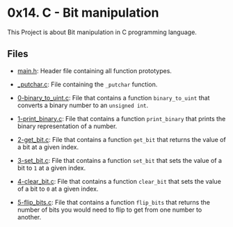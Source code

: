 # 0x14. C - Bit manipulation

This Project is about Bit manipulation in C programming language.

## Files

- [main.h](./main.h): Header file containing all function prototypes.

- [_putchar.c](./_putchar.c): File containing the `_putchar` function.

- [0-binary_to_uint.c](./0-binary_to_uint.c): File that contains a function `binary_to_uint` that converts a binary number to an `unsigned int`.

- [1-print_binary.c](./1-print_binary.c): File that contains a function `print_binary` that prints the binary representation of a number.

- [2-get_bit.c](./2-get_bit.c): File that contains a function `get_bit` that returns the value of a bit at a given index.

- [3-set_bit.c](./3-set_bit.c): File that contains a function `set_bit` that sets the value of a bit to `1` at a given index.

- [4-clear_bit.c](./4-clear_bit.c): File that contains a function `clear_bit` that sets the value of a bit to `0` at a given index.

- [5-flip_bits.c](./5-flip_bits.c): File that contains a function `flip_bits` that returns the number of bits you would need to flip to get from one number to another.